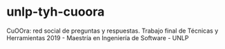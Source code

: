 # unlp-tyh-cuoora
CuOOra: red social de preguntas y respuestas. Trabajo final de Técnicas y Herramientas 2019 - Maestría en Ingeniería de Software - UNLP
